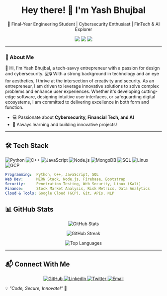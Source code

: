 <h1 align="center"> 
  Hey there! 👋 I'm Yash Bhujbal  
</h1>  

<p align="center">
  🚀 Final-Year Engineering Student | Cybersecurity Enthusiast | FinTech & AI Explorer  
</p>  

<p align="center">
  <a href="https://github.com/FsocietyVoid"><img src="https://img.shields.io/github/followers/FsocietyVoid?label=Follow&style=social"></a>
  <a href="https://x.com/Yashbhujbal_19"><img src="https://img.shields.io/twitter/follow/Yashbhujbal_19?style=social"></a>
  <a href="https://linkedin.com/in/yash-bhujbal-740ab5229/"><img src="https://img.shields.io/badge/LinkedIn-Connect-blue?style=flat&logo=linkedin"></a>
</p>  

---

### 🚀 About Me  

👋 Hi, I'm Yash Bhujbal, a tech-savvy entrepreneur with a passion for design and cybersecurity. 💻🔒
With a strong background in technology and an eye for aesthetics, I thrive at the intersection of creativity and security. As an entrepreneur, I am driven to leverage innovative solutions to solve complex problems and enhance user experiences.
Whether it's developing cutting-edge software, designing intuitive user interfaces, or safeguarding digital ecosystems, I am committed to delivering excellence in both form and function. 
- 💻 Passionate about **Cybersecurity, Financial Tech, and AI**  
- 🌱 Always learning and building innovative projects!  

---

## 🛠️ Tech Stack  

![Python](https://img.shields.io/badge/Python-3776AB?style=for-the-badge&logo=python&logoColor=white)
![C++](https://img.shields.io/badge/C++-00599C?style=for-the-badge&logo=cplusplus&logoColor=white)
![JavaScript](https://img.shields.io/badge/JavaScript-F7DF1E?style=for-the-badge&logo=javascript&logoColor=black)
![Node.js](https://img.shields.io/badge/Node.js-339933?style=for-the-badge&logo=nodedotjs&logoColor=white)
![MongoDB](https://img.shields.io/badge/MongoDB-4EA94B?style=for-the-badge&logo=mongodb&logoColor=white)
![SQL](https://img.shields.io/badge/SQL-CC2927?style=for-the-badge&logo=microsoftsqlserver&logoColor=white)
![Linux](https://img.shields.io/badge/Linux-FCC624?style=for-the-badge&logo=linux&logoColor=black)
![GCP](https://img.shields.io/badge/GCP-4285F4?style=for-the-badge&logo=googlecloud&logoColor=white)

```yaml
Programming:  Python, C++, JavaScript, SQL  
Web Dev:      MERN Stack, Node.js, Firebase, Bootstrap  
Security:     Penetration Testing, Web Security, Linux (Kali)  
Finance:      Stock Market Analysis, Risk Metrics, Data Analytics  
Cloud & Tools: Google Cloud (GCP), Git, APIs, NLP  

```

## 📊 GitHub Stats  

<p align="center">
  <img src="https://github-readme-stats.vercel.app/api?username=FsocietyVoid&show_icons=true&theme=radical" alt="GitHub Stats" />
</p>

<p align="center">
  <img src="https://github-readme-streak-stats.herokuapp.com/?user=FsocietyVoid&theme=radical" alt="GitHub Streak" />
</p>

<p align="center">
  <img src="https://github-readme-stats.vercel.app/api/top-langs/?username=FsocietyVoid&layout=compact&theme=radical" alt="Top Languages" />
</p>

---

## 📬 Connect With Me  

<p align="center">
  <a href="https://github.com/FsocietyVoid">
    <img src="https://img.shields.io/badge/GitHub-000?style=for-the-badge&logo=github" alt="GitHub">
  </a>
  <a href="https://linkedin.com/in/yash-bhujbal-740ab5229/">
    <img src="https://img.shields.io/badge/LinkedIn-0077B5?style=for-the-badge&logo=linkedin" alt="LinkedIn">
  </a>
  <a href="https://x.com/Yashbhujbal_19">
    <img src="https://img.shields.io/badge/Twitter-1DA1F2?style=for-the-badge&logo=twitter" alt="Twitter">
  </a>
  <a href="mailto:yashbhujbal2030@gmail.com">
    <img src="https://img.shields.io/badge/Email-EA4335?style=for-the-badge&logo=gmail&logoColor=white" alt="Email">
  </a>
</p>  


💡 *"Code, Secure, Innovate!"* 🚀  




